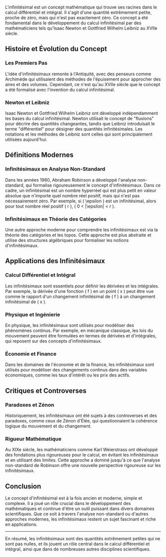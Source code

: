 L'infinitésimal est un concept mathématique qui trouve ses racines dans le calcul différentiel et intégral. Il s'agit d'une quantité extrêmement petite, proche de zéro, mais qui n'est pas exactement zéro. Ce concept a été fondamental dans le développement du calcul infinitésimal par des mathématiciens tels qu'Isaac Newton et Gottfried Wilhelm Leibniz au XVIIe siècle.

## Histoire et Évolution du Concept

### Les Premiers Pas
L'idée d'infinitésimaux remonte à l'Antiquité, avec des penseurs comme Archimède qui utilisaient des méthodes de l'épuisement pour approcher des aires et des volumes. Cependant, ce n'est qu'au XVIIe siècle que le concept a été formalisé avec l'invention du calcul infinitésimal.

### Newton et Leibniz
Isaac Newton et Gottfried Wilhelm Leibniz ont développé indépendamment les bases du calcul infinitésimal. Newton utilisait le concept de "fluxions" pour décrire des quantités changeantes, tandis que Leibniz introduisait le terme "différentiel" pour désigner des quantités infinitésimales. Les notations et les méthodes de Leibniz sont celles qui sont principalement utilisées aujourd'hui.

## Définitions Modernes

### Infinitésimaux en Analyse Non-Standard
Dans les années 1960, Abraham Robinson a développé l'analyse non-standard, qui formalise rigoureusement le concept d'infinitésimaux. Dans ce cadre, un infinitésimal est un nombre hyperréel qui est plus petit en valeur absolue que n'importe quel nombre réel positif, mais qui n'est pas nécessairement zéro. Par exemple, si \( \epsilon \) est un infinitésimal, alors pour tout nombre réel positif \( r \), \( 0 < |\epsilon| < r \).

### Infinitésimaux en Théorie des Catégories
Une autre approche moderne pour comprendre les infinitésimaux est via la théorie des catégories et les topos. Cette approche est plus abstraite et utilise des structures algébriques pour formaliser les notions d'infinitésimaux.

## Applications des Infinitésimaux

### Calcul Différentiel et Intégral
Les infinitésimaux sont essentiels pour définir les dérivées et les intégrales. Par exemple, la dérivée d'une fonction \( f \) en un point \( x \) peut être vue comme le rapport d'un changement infinitésimal de \( f \) à un changement infinitésimal de \( x \).

### Physique et Ingénierie
En physique, les infinitésimaux sont utilisés pour modéliser des phénomènes continus. Par exemple, en mécanique classique, les lois du mouvement peuvent être formulées en termes de dérivées et d'intégrales, qui reposent sur des concepts d'infinitésimaux.

### Économie et Finance
Dans les domaines de l'économie et de la finance, les infinitésimaux sont utilisés pour modéliser des changements continus dans des variables économiques, comme les taux d'intérêt ou les prix des actifs.

## Critiques et Controverses

### Paradoxes et Zénon
Historiquement, les infinitésimaux ont été sujets à des controverses et des paradoxes, comme ceux de Zénon d'Élée, qui questionnaient la cohérence logique du mouvement et du changement.

### Rigueur Mathématique
Au XIXe siècle, les mathématiciens comme Karl Weierstrass ont développé des fondations plus rigoureuses pour le calcul, en évitant les infinitésimaux et en utilisant des limites. Cette approche a dominé jusqu'à ce que l'analyse non-standard de Robinson offre une nouvelle perspective rigoureuse sur les infinitésimaux.

## Conclusion

Le concept d'infinitésimal est à la fois ancien et moderne, simple et complexe. Il a joué un rôle crucial dans le développement des mathématiques et continue d'être un outil puissant dans divers domaines scientifiques. Que ce soit à travers l'analyse non-standard ou d'autres approches modernes, les infinitésimaux restent un sujet fascinant et riche en applications.

---

En résumé, les infinitésimaux sont des quantités extrêmement petites qui ne sont pas nulles, et ils jouent un rôle central dans le calcul différentiel et intégral, ainsi que dans de nombreuses autres disciplines scientifiques.
